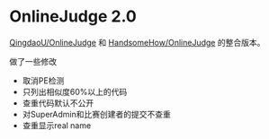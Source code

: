 # OnlineJudge 2.0

[QingdaoU/OnlineJudge](https://github.com/QingdaoU/OnlineJudge)
和
[HandsomeHow/OnlineJudge](https://github.com/HandsomeHow/OnlineJudge)
的整合版本。

做了一些修改

* 取消PE检测
* 只列出相似度60%以上的代码
* 查重代码默认不公开
* 对SuperAdmin和比赛创建者的提交不查重
* 查重显示real name
